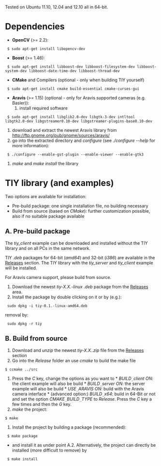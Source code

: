 Tested on Ubuntu 11.10, 12.04 and 12.10 all in 64-bit.

# Dependencies #
  * **OpenCV** (>= 2.2):
```
 $ sudo apt-get install libopencv-dev
```
  * **Boost** (>= 1.46):
```
 $ sudo apt-get install libboost-dev libboost-filesystem-dev libboost-system-dev libboost-date-time-dev libboost-thread-dev
```
  * **CMake** and Compilers (optional - only when building TIY yourself)
```
 $ sudo apt-get install cmake build-essential cmake-curses-gui
```
  * **Aravis** (>= 1.15) (optional - only for Aravis supported cameras (e.g. Basler)):
    1. install required software
```
 $ sudo apt-get install libglib2.0-dev libgtk-3-dev intltool libgtk2.0-dev libgstreamer0.10-dev libgstreamer-plugins-base0.10-dev
```

  1. download and extract the newest Aravis library from http://ftp.gnome.org/pub/gnome/sources/aravis/
  1. go into the extracted directory and _configure_ (see _./configure --help_ for more information):

```
 $ ./configure --enable-gst-plugin --enable-viewer --enable-gtk3
```

  1. _make_ and _make install_ the library


# TIY library (and examples) #

Two options are available for installation:
  * Pre-build package: one single installation file, no building necessary
  * Build from source (based on _CMake_): further customization possible, also if no suitable package available

## A. Pre-build package ##

The _tiy_client_ example can be downloaded and installed without the TIY library and on all PCs in the same network.

TIY _.deb_ packages for 64-bit (_amd64_) and 32-bit (_i386_) are available in the [Releases](../releases) section. The TIY library with the _tiy_server_ and _tiy_client_ example will be installed.

For Aravis camera support, please build from source.

  1. Download the newest _tiy-X.X.-linux_ _.deb_ package from the [Releases](../releases) area.
  1. Install the package by double clicking on it or by (e.g.):
```
 sudo dpkg -i tiy-0.1.-linux-amd64.deb 
```
removal by:
```
 sudo dpkg -r tiy
```

## B. Build from source ##

  1. Download and _unzip_ the newest _tiy-X.X..zip_ file from the [Releases](../releases) section
  1. Go into the _Release_ folder an use _cmake_ to build the make file
```
$ ccmake ../src
```
  1. Press the _C_ key, change the options as you want to
    * _BUILD`_`client_ _ON_: the client example will also be build
    * _BUILD`_`server_ _ON_: the server example will also be build
    * _USE`_`ARAVIS_ _ON_: build with the Aravis camera interface
    * (advanced option:) _BUILD`_`x64_: build in 64-Bit or not
    and set the option _CMAKE`_`BUILD`_`TYPE_ to _Release_.
    Press the _C_ key a few times and then the _G_ key.
  1. _make_ the project:
```
$ make
```
  1. Install the project by building a package (recommended):
```
 $ make package
```
  * and install it as under point A.2. Alternatively, the project can directly be installed (more difficult to remove) by
```
 $ make install
```
